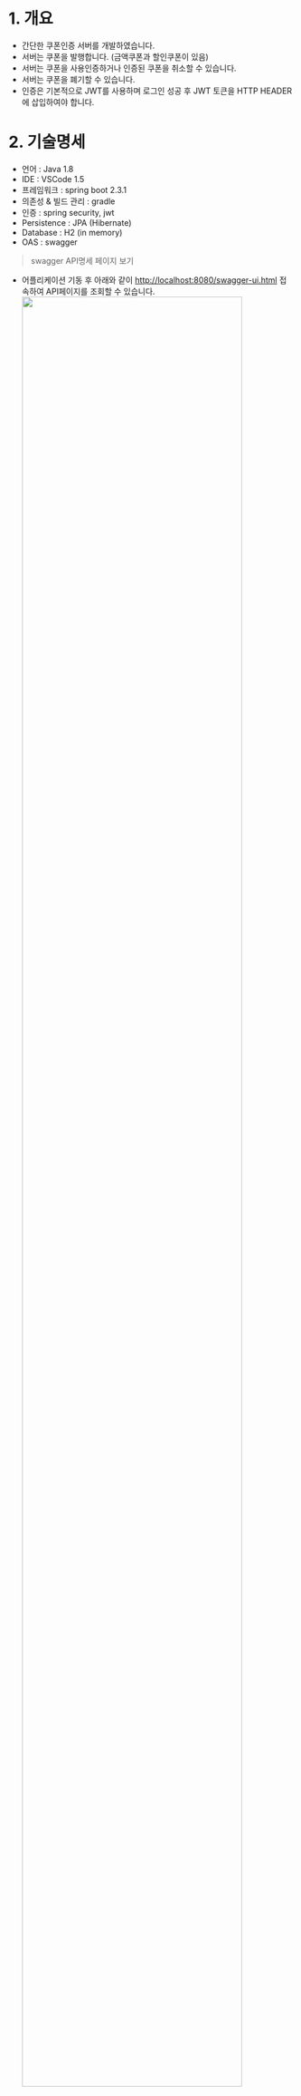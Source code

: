 # 1. 개요
- 간단한 쿠폰인증 서버를 개발하였습니다.
- 서버는 쿠폰을 발행합니다. (금액쿠폰과 할인쿠폰이 있음)
- 서버는 쿠폰을 사용인증하거나 인증된 쿠폰을 취소할 수 있습니다.
- 서버는 쿠폰을 폐기할 수 있습니다.
- 인증은 기본적으로 JWT를 사용하며 로그인 성공 후 JWT 토큰을 HTTP HEADER에 삽입하여야 합니다.


# 2. 기술명세
- 언어 : Java 1.8
- IDE : VSCode 1.5
- 프레임워크 : spring boot 2.3.1
- 의존성 & 빌드 관리 : gradle
- 인증 : spring security, jwt
- Persistence : JPA (Hibernate)
- Database : H2 (in memory)
- OAS : swagger

> swagger API명세 페이지 보기
- 어플리케이션 기동 후 아래와 같이 [http://localhost:8080/swagger-ui.html](http://localhost:8080/swagger-ui.html) 접속하여 API페이지를 조회할 수 있습니다.
<img src="https://user-images.githubusercontent.com/61044774/97953836-0bf11f80-1de5-11eb-857c-c30ceb991fea.jpg" width="90%"></img>


> H2 database 웹콘솔 보기
- H2 웹console 접속경로는 다음과 같습니다. [http://localhost:8080/h2-console/](http://localhost:8080/h2-console/)
<img src="https://user-images.githubusercontent.com/61044774/85590819-b0b56080-b67f-11ea-8415-3eb50f5b82b8.jpg" width="90%"></img>

- Driver Class : org.h2.Driver
- JDBC URL : jdbc:h2:mem:testdb
- User Name : sa
- Password : [없음]


# 3. 쿠폰 테이블 정의

## COUPON_INFO (쿠폰기본정보)
- 쿠폰에 대한 기본적인 설정정보를 포함하고 있는 마스터 테이블이다. 쿠폰에 대한 구분이나 승인유효기간 등 쿠폰속성 및 승인에 대한 정보가 정의된다.
<img src="https://user-images.githubusercontent.com/61044774/97956635-85d8d700-1dec-11eb-81f3-2c02ab0c06b8.jpg" width="100%"></img>

## COUPON (쿠폰)
- 실제 쿠폰정보가 담겨있는 쿠폰이다. 쿠폰번호를 기준으로 쿠폰의 현재 상태(발행, 사용, 폐기 등) 및 쿠폰 기본정보가 정의된다.
쿠폰은 상기 쿠폰기본정보 테이블을 토대로 생성된다.
<img src="https://user-images.githubusercontent.com/61044774/97957118-b1a88c80-1ded-11eb-9a11-7a6cbd95e9e7.jpg" width="100%"></img>

## COUPON_LOG (쿠폰거래로그)
- 쿠폰의 거래가 발생될 때마다 생성되는 로그 정보이다. 쿠폰이 발행/사용/취소/폐기 등의 거래가 이루어 질때 로그가 생성된다.
<img src="https://user-images.githubusercontent.com/61044774/97957177-d997f000-1ded-11eb-8227-151b88e6f0c8.jpg" width="100%"></img>

## COUPON_NO_SEQ (쿠폰번호순번)
- 쿠폰번호 중복을 방지하고자 쿠폰기본정보 별로 일련번호 테이블을 활용한다.
<img src="https://user-images.githubusercontent.com/61044774/97956635-85d8d700-1dec-11eb-81f3-2c02ab0c06b8.jpg" width="100%"></img>

# 4. 실행

> Tips
- **만약 lombok 관련 오류가 발생하면 아래의 url을 참조해 주세요**
[https://stackoverflow.com/questions/35842751/lombok-not-working-with-sts](https://stackoverflow.com/questions/35842751/lombok-not-working-with-sts)
[https://countryxide.tistory.com/16](https://countryxide.tistory.com/16)

---

## 실행 하기

> 소스 main Application 실행하기
- com.milkit.app.DemoApplication 을 IDE에서 run하여 바로 실행할 수 있습니다.
 <img src="https://user-images.githubusercontent.com/61044774/91526490-b1e46180-e93e-11ea-9c03-6385d281d944.jpg" width="90%"></img>


# 5. 인증
> 서버에서 제공되는 api를 호출하기 위해서는 먼저 인증을 수행해야 합니다.
인증은 jwt 형식의 토큰방식으로 진행됩니다.
## 인증 요청
- http://localhost:8080/login URL로 POST로 인증정보를 전달합니다.
<img src="https://user-images.githubusercontent.com/61044774/93299272-c033e800-f82f-11ea-852d-9da348dfdf30.jpg" width="90%"></img>
  * 사용자 계정은 admin / test 혹은 test / test로 지정할 수 있습니다. (admin은 ROLE_ADMIN 권한, test는 ROLE_MEMBER 권한)
  * 사용자 계정은 POST Body에 다음과 같은 형식의 json 값을 설정합니다.
  ```javascript
  {
	"username" : "admin",
	"password" : "test"
  }
  ```
  * 사용자가 인증되었다면 서버는 Response body에 JWT Token 정보를 전달합니다.
  ```javascript
  {
    "code": "0",
    "message": "성공했습니다",
    "value": {
      "accessToken": "eyJhbGciOiJIUzI1NiJ9.eyJ1c2VyTk0iOiLqtIDrpqzsnpAiLCJhdXRoUm9sZSI6IlJPTEVfQURNSU4iLCJuYW1lIjoiYWRtaW4iLCJleHAiOjE2MDAyMzQxMjgsImlhdCI6MTYwMDIzMjMyOH0.hYTzcG5nDhdVn4OVbrrH7ybSLwBxq1Fm2O9A60uk8Zw",
      "refreshToken": "eyJhbGciOiJIUzI1NiJ9.eyJ1c2VyTk0iOiLqtIDrpqzsnpAiLCJhdXRoUm9sZSI6IlJPTEVfQURNSU4iLCJuYW1lIjoiYWRtaW4iLCJleHAiOjE2MDE0NDE5MzAsImlhdCI6MTYwMDIzMjMzMH0.MZLH17FUuUqYzlZDQ2AZDcRnSvxT2QJJeLHhiwtJFDo",
      "tokenType": "bearer"
    }
  }
  ```
---

## API 호출
- http://localhost:8080/api/api/coupon/publish 등과 같이 서버에서 제공하는 api를 호출하여 API 명세에 제공된 정보를 요청합니다.
<img src="https://user-images.githubusercontent.com/61044774/91528741-025dbe00-e943-11ea-81af-2e4ca5a1d261.jpg" width="90%"></img>
  * <span style="color:red">사용자는 API 호출 시 [4. 인증요청] 에서 응답받은 JWT Token 값을 HTTP Header의 Authorization 항목에 입력하여 전송하여야 합니다.</span>
    ex) Request HEADER의 Authorization 값 형식
    ```html
    Bearer eyJhbGciOiJIUzI1NiJ9.eyJ1c2VyTk0iOiLqtIDrpqzsnpAiLCJhdXRoUm9sZSI6IlJPTEVfQURNSU4iLCJuYW1lIjoiYWRtaW4iLCJleHAiOjE2MDAyMzkxODcsImlhdCI6MTYwMDIzNzM4N30.vp16ZPTySBEUJd3PxQd9ng3hnMBmOVoWrZksnXbw_5o
    ```
  * <span style="color:blue">서버는 API Request Header의 JWT Token을 확인하고 권한확인 및 접근제어를 수행합니다.</span>


# 6. API 명세
## 쿠폰발행
- 사용자는 쿠폰을 발급받고자 할때 서버에게 쿠폰발행을 요청합니다.

  * URL : POST http://localhost:8080/api/api/coupon/publish
  * 요청 Body


  ```javascript

  {
    "couponCD" : "000001",    /*  쿠폰코드  */
    "userID" : "milkit.moon"  /* 발행사용자정보 */
  }

  ```
  * 응답 Body
  ```javascript

  {
    "code": "0",
    "message": "성공했습니다",
    "value": {
      "couponCD": "000001",             /*  쿠폰코드  */
      "couponNO": "0000010000000012",   /*  쿠폰번호  */
      "userID": "milkit.moon",
      "pubDT": "20201027",
      "apprStartDT": "20201027",        /*  승인시작일자  */
      "apprEndDT": "20211027",          /*  승인종료일자  */
      "pubTime": "2020-10-27T08:35:39.675+00:00",
      "useTime": null,
      "faceAmt": 10000,                 /*  금액권쿠폰의 액면금액  */
      "dcRate": 0.0,
      "status": "2",                  /*  쿠폰상태 (1:등록, 2:발행, 3:사용, 4:폐기)  */
      "useYN": "Y",
      "couponNM": "1만원금액권쿠폰",   /*  쿠폰명  */
      "couponDiv": "10"               /*  쿠폰구분 (10:금액권, 20:할인권)  */
    }
  }

  ```

## 쿠폰사용
- 사용자는 발행된 쿠폰으로 서버에게 사용요청 할 수 있습니다.

  * URL : PUT http://localhost:8080/api/api/coupon/use
  * 요청 Body


  ```javascript

  {
    "couponNO" : "0000010000000012",   /*  쿠폰번호  */
    "userID" : "milkit.moon",          /*  사용자정보  */
    "reqUseAmt" : 7000                 /*  사용/할인 요청금액  */
  }

  ```
  * 응답 Body
  ```javascript

  {
    "code": "0",
    "message": "성공했습니다",
    "value": {
      "apprNO": "10000001603787772876",             /*  거래번호  */
      "apprTime": "2020-10-27T08:36:12.876+00:00",
      "faceAmt": 10000,                             /*  금액권쿠폰의 액면금액  */
      "useAmt": 7000,                               /*  사용된금액  */
      "changeAmt": 3000                             /*  거스름돈금액  */
    }
  }

  ```

> Tips : 해당쿠폰은 1만원권 금액쿠폰이고 7,000원을 사용했으며 3,000원을 거슬러주었다. (할인쿠폰의 경우 할인된 금액을 전달해 준다.)


## 쿠폰취소
- 사용자는 사용된 쿠폰을 취소하고자 한다. 취소된 쿠폰은 다시 사용할 수 있는 상태로 돌아간다.

  * URL : PUT http://localhost:8080/api/api/coupon/cancel
  * 요청 Body


  ```javascript

  {
    "couponNO" : "0000010000000012",    /*  쿠폰번호  */
    "userID" : "milkit.moon",           /*  사용자정보  */
    "apprNO" : "10000001603787772876"   /*  거래번호 (쿠폰사용 시 응답받은 거래번호)  */
  }

  ```
  * 응답 Body
  ```javascript

  {
    "code": "0",
    "message": "성공했습니다",
    "value": {
      "apprNO": "10000001603787812051",   /*  거래번호  */
      "apprTime": "2020-10-27T08:36:52.051+00:00",
      "faceAmt": 10000,
      "useAmt": -7000,                    /*  취소된금액 (사용된 금액의 -)  */
      "changeAmt": -3000                  /*  취소된거스름돈금액 (사용된 거스름돈금액의 -)  */
    }
  }

  ```

## 쿠폰폐기
- 사용자는 쿠폰을 폐기하고자 한다. 폐기된 쿠폰은 다시 사용할 수 없다. 또한 이미 사용된 쿠폰은 폐기할 수 없다.

  * URL : PUT http://localhost:8080/api/api/coupon/discard
  * 요청 Body


  ```javascript

  {
    "couponNO" : "0000010000000012",    /*  쿠폰번호  */
    "userID" : "milkit.moon"            /*  사용자정보  */
  }

  ```
  * 응답 Body
  ```javascript

  {
    "code": "0",
    "message": "성공했습니다",
    "value": {
      "apprNO": "10000001603787830671",             /*  거래번호  */
      "apprTime": "2020-10-27T08:37:10.676+00:00"
    }
  }

  ```
